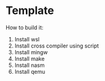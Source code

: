 # Template
How to build it:
1) Install wsl
2) Install cross compiler using script
3) Install mingw
4) Install make
5) Install nasm
6) Install qemu
